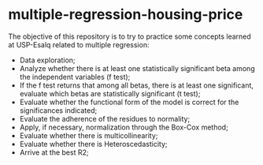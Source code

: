 # multiple-regression-housing-price
The objective of this repository is to try to practice some concepts learned at USP-Esalq related to multiple regression:
- Data exploration;
- Analyze whether there is at least one statistically significant beta among the independent variables (f test);
- If the f test returns that among all betas, there is at least one significant, evaluate which betas are statistically significant (t test);
- Evaluate whether the functional form of the model is correct for the significances indicated;
- Evaluate the adherence of the residues to normality;
- Apply, if necessary, normalization through the Box-Cox method;
- Evaluate whether there is multicollinearity;
- Evaluate whether there is Heteroscedasticity;
- Arrive at the best R2;
